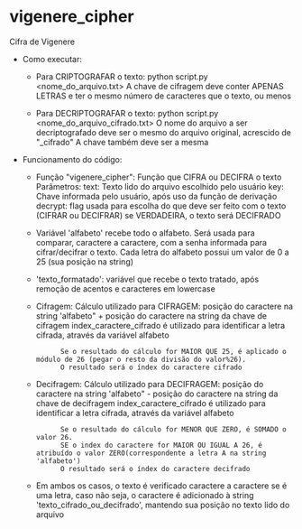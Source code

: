 # vigenere_cipher

Cifra de Vigenere

- Como executar:
	- Para CRIPTOGRAFAR o texto:
		python script.py <nome_do_arquivo.txt> <chave> <criptografar>
		A chave de cifragem deve conter APENAS LETRAS e ter o mesmo número de caracteres que o texto, ou menos

	- Para DECRIPTOGRAFAR o texto:
		python script.py <nome_do_arquivo_cifrado.txt> <chave> <decriptografar>
		O nome do arquivo a ser decriptografado deve ser o mesmo do arquivo original, acrescido de "_cifrado"
		A chave também deve ser a mesma 




- Funcionamento do código:

	- Função "vigenere_cipher":
	Função que CIFRA ou DECIFRA o texto
	Parâmetros:
    		text: Texto lido do arquivo escolhido pelo usuário
    		key: Chave informada pelo usuário, após uso da função de derivação
    		decrypt: flag usada para escolha do que deve ser feito com o texto (CIFRAR ou DECIFRAR)
                	se VERDADEIRA, o texto será DECIFRADO
	

	- Variável 'alfabeto' recebe todo o alfabeto. Será usada para comparar, caractere a caractere, com a senha informada para cifrar/decifrar o texto. Cada letra do 		alfabeto possui um valor de 0 a 25 (sua posição na string)
	
	- 'texto_formatado': variável que recebe o texto tratado, após remoção de acentos e caracteres em lowercase

	- Cifragem: 
		Cálculo utilizado para CIFRAGEM: posição do caractere na string 'alfabeto" + posição do caractere na string da chave de cifragem
                index_caractere_cifrado é utilizado para identificar a letra cifrada, através da variável alfabeto

                Se o resultado do cálculo for MAIOR QUE 25, é aplicado o módulo de 26 (pegar o resto da divisão do valor%26). 
                O resultado será o índex do caractere cifrado

	- Decifragem:
		Cálculo utilizado para DECIFRAGEM: posição do caractere na string 'alfabeto" - posição do caractere na string da chave de decifragem
                index_caractere_cifrado é utilizado para identificar a letra cifrada, através da variável alfabeto

                Se o resultado do cálculo for MENOR QUE ZERO, é SOMADO o valor 26. 
                SE o index do caractere for MAIOR OU IGUAL A 26, é atribuído o valor ZERO(correspondente a letra A na string 'alfabeto')
                O resultado será o índex do caractere decifrado
	
	- Em ambos os casos, o texto é verificado caractere a caractere se é uma letra, caso não seja, o caractere é adicionado à string 'texto_cifrado_ou_decifrado', mantendo sua posição 	no texto lido do arquivo


                

